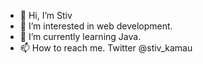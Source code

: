 - 👋 Hi, I’m Stiv
- 👀 I’m interested in web development.
- 🌱 I’m currently learning Java.
- 📫 How to reach me. Twitter @stiv_kamau 

<!---
Stivkamau/Stivkamau is a ✨ special ✨ repository because its `README.md` (this file) appears on your GitHub profile.
You can click the Preview link to take a look at your changes.
--->
